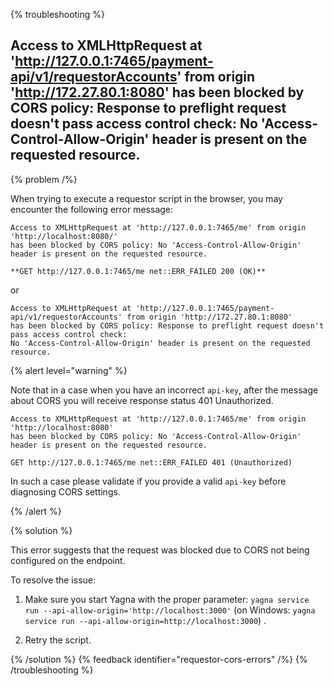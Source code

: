 {% troubleshooting %}

## Access to XMLHttpRequest at 'http://127.0.0.1:7465/payment-api/v1/requestorAccounts' from origin 'http://172.27.80.1:8080' has been blocked by CORS policy: Response to preflight request doesn't pass access control check: No 'Access-Control-Allow-Origin' header is present on the requested resource.

{% problem /%}

When trying to execute a requestor script in the browser, you may encounter the following error message:

```
Access to XMLHttpRequest at 'http://127.0.0.1:7465/me' from origin 'http://localhost:8080/'
has been blocked by CORS policy: No 'Access-Control-Allow-Origin' header is present on the requested resource.
```

```
**GET http://127.0.0.1:7465/me net::ERR_FAILED 200 (OK)**
```

or

```
Access to XMLHttpRequest at 'http://127.0.0.1:7465/payment-api/v1/requestorAccounts' from origin 'http://172.27.80.1:8080'
has been blocked by CORS policy: Response to preflight request doesn't pass access control check:
No 'Access-Control-Allow-Origin' header is present on the requested resource.
```

{% alert level="warning" %}

Note that in a case when you have an incorrect `api-key`, after the message about CORS you will receive response status 401 Unauthorized.

```
Access to XMLHttpRequest at 'http://127.0.0.1:7465/me' from origin 'http://localhost:8080'
has been blocked by CORS policy: No 'Access-Control-Allow-Origin' header is present on the requested resource.
```

```
GET http://127.0.0.1:7465/me net::ERR_FAILED 401 (Unauthorized)
```

In such a case please validate if you provide a valid `api-key` before diagnosing CORS settings.

{% /alert %}

{% solution %}

This error suggests that the request was blocked due to CORS not being configured on the endpoint.

To resolve the issue:

1. Make sure you start Yagna with the proper parameter: `yagna service run --api-allow-origin='http://localhost:3000'` (on Windows: `yagna service run --api-allow-origin=http://localhost:3000`) .

2. Retry the script.

{% /solution %}
{% feedback identifier="requestor-cors-errors" /%}
{% /troubleshooting %}
